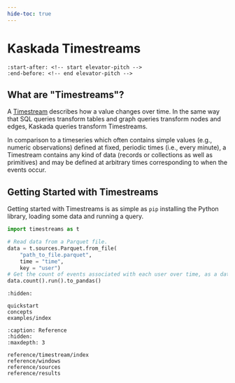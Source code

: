 ```yaml
---
hide-toc: true
---
```


# Kaskada Timestreams

```{include} ../../README.md
:start-after: <!-- start elevator-pitch -->
:end-before: <!-- end elevator-pitch -->
```

## What are "Timestreams"?
A [Timestream](reference/timestream/index) describes how a value changes over time. In the same way that SQL
queries transform tables and graph queries transform nodes and edges,
Kaskada queries transform Timestreams.

In comparison to a timeseries which often contains simple values (e.g., numeric
observations) defined at fixed, periodic times (i.e., every minute), a Timestream
contains any kind of data (records or collections as well as primitives) and may
be defined at arbitrary times corresponding to when the events occur.

## Getting Started with Timestreams

Getting started with Timestreams is as simple as `pip` installing the Python library, loading some data and running a query.

```python
import timestreams as t

# Read data from a Parquet file.
data = t.sources.Parquet.from_file(
    "path_to_file.parquet",
    time = "time",
    key = "user")
# Get the count of events associated with each user over time, as a dataframe.
data.count().run().to_pandas()
```

```{toctree}
:hidden:

quickstart
concepts
examples/index
```

```{toctree}
:caption: Reference
:hidden:
:maxdepth: 3

reference/timestream/index
reference/windows
reference/sources
reference/results
```